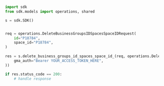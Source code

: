 <!-- Start SDK Example Usage -->
```python
import sdk
from sdk.models import operations, shared

s = sdk.SDK()


req = operations.DeleteBusinessGroupsIDSpacesSpaceIDRequest(
    id="P18784",
    space_id="P18784",
)
    
res = s.delete_business_groups_id_spaces_space_id_(req, operations.DeleteBusinessGroupsIDSpacesSpaceIDSecurity(
    gma_auth="Bearer YOUR_ACCESS_TOKEN_HERE",
))

if res.status_code == 200:
    # handle response
```
<!-- End SDK Example Usage -->